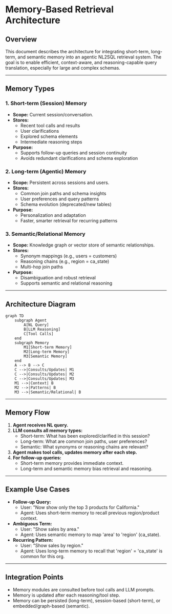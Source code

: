 # Memory-Based Retrieval Architecture

## Overview
This document describes the architecture for integrating short-term, long-term, and semantic memory into an agentic NL2SQL retrieval system. The goal is to enable efficient, context-aware, and reasoning-capable query translation, especially for large and complex schemas.

---

## Memory Types

### 1. Short-term (Session) Memory
- **Scope:** Current session/conversation.
- **Stores:**
  - Recent tool calls and results
  - User clarifications
  - Explored schema elements
  - Intermediate reasoning steps
- **Purpose:**
  - Supports follow-up queries and session continuity
  - Avoids redundant clarifications and schema exploration

### 2. Long-term (Agentic) Memory
- **Scope:** Persistent across sessions and users.
- **Stores:**
  - Common join paths and schema insights
  - User preferences and query patterns
  - Schema evolution (deprecated/new tables)
- **Purpose:**
  - Personalization and adaptation
  - Faster, smarter retrieval for recurring patterns

### 3. Semantic/Relational Memory
- **Scope:** Knowledge graph or vector store of semantic relationships.
- **Stores:**
  - Synonym mappings (e.g., users = customers)
  - Reasoning chains (e.g., region = ca_state)
  - Multi-hop join paths
- **Purpose:**
  - Disambiguation and robust retrieval
  - Supports semantic and relational reasoning

---

## Architecture Diagram

```mermaid
graph TD
    subgraph Agent
        A[NL Query]
        B[LLM Reasoning]
        C[Tool Calls]
    end
    subgraph Memory
        M1[Short-term Memory]
        M2[Long-term Memory]
        M3[Semantic Memory]
    end
    A --> B --> C
    C -->|Consults/Updates| M1
    C -->|Consults/Updates| M2
    C -->|Consults/Updates| M3
    M1 -->|Context| B
    M2 -->|Patterns| B
    M3 -->|Semantic/Relational| B
```

---

## Memory Flow
1. **Agent receives NL query.**
2. **LLM consults all memory types:**
   - Short-term: What has been explored/clarified in this session?
   - Long-term: What are common join paths, user preferences?
   - Semantic: What synonyms or reasoning chains are relevant?
3. **Agent makes tool calls, updates memory after each step.**
4. **For follow-up queries:**
   - Short-term memory provides immediate context.
   - Long-term and semantic memory bias retrieval and reasoning.

---

## Example Use Cases
- **Follow-up Query:**
  - User: "Now show only the top 3 products for California."
  - Agent: Uses short-term memory to recall previous region/product context.
- **Ambiguous Term:**
  - User: "Show sales by area."
  - Agent: Uses semantic memory to map 'area' to 'region' (ca_state).
- **Recurring Pattern:**
  - User: "Show sales by region."
  - Agent: Uses long-term memory to recall that 'region' = 'ca_state' is common for this org.

---

## Integration Points
- Memory modules are consulted before tool calls and LLM prompts.
- Memory is updated after each reasoning/tool step.
- Memory can be persisted (long-term), session-based (short-term), or embedded/graph-based (semantic). 